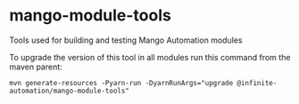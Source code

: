 # mango-module-tools
Tools used for building and testing Mango Automation modules

To upgrade the version of this tool in all modules run this command from the maven parent:
```
mvn generate-resources -Pyarn-run -DyarnRunArgs="upgrade @infinite-automation/mango-module-tools"
```
